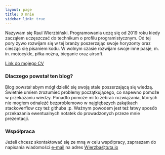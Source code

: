 ```yaml
---
layout: page
title: O mnie
sidebar_link: true
---
```


Nazywam się Raul Wierzbiński. Programowania uczę się od 2019 roku kiedy zacząłem uczęszczać do technikum o profilu programistycznym. Od tej pory żywo rozwijam się w tej branży poszerzając swoje horyzonty oraz ciesząc się pisaniem kodu. W wolnym czasie rozwijam swoje inne pasje, m. in. motocykle, piłka nożna, bieganie oraz airsoft.

[Link do mojego CV](#)

### Dlaczego powstał ten blog?

Blog powstał abym mógł dzielić się swoją stale poszerzającą się wiedzą. Świetnie umiem zrozumieć problemy początkującego, co napewno pomoże w przekazaniu wiedzy. Ponadto pomoże mi to zebrać rozwiązania, których nie mogłem odnaleźć bezproblemowo w najgłębszych zakątkach stackoverflow czy też githuba :p. Ważnym powodem jest też łatwy sposób przekazania ewentualnych notatek do prowadzonych przeze mnie prezentacji.

### Współpraca

Jeżeli chcesz skontaktować się ze mną w celu współpracy, zapraszam do napisania wiadomości [e-mail](mailto:Wierzba@tuta.io) na adres Wierzba@tuta.io
